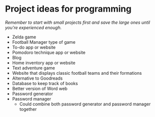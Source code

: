 # Project ideas for programming

*Remember to start with small projects first and save the large ones until you're experienced enough.*

- Zelda game
- Football Manager type of game
- To-do app or website
- Pomodoro technique app or website
- Blog
- Home inventory app or website
- Text adventure game
- Website that displays classic football teams and their formations
- Alternative to Goodreads
- Database to keep track of books
- Better version of Word web
- Password generator 
- Password manager
  - Could combine both password generator and password manager together
